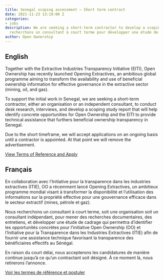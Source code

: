 ```yaml
---
title: Senegal scoping assessment – Short term contract
date: 2021-11-23 13:19:00 Z
categories:
- jobs
description: We are seeking a short-term contractor to develop a scoping study. Nous
  recherchons un consultant à court terme pour développer une étude de cadrage.
author: Open Ownership
---
```


## English

Together with the Extractive Industries Transparency Initiative (EITI), Open Ownership has recently launched Opening Extractives, an ambitious global programme aiming to transform the availability and use of beneficial ownership information for effective governance in the extractive sector (mining, oil, and gas).

To support the initial work in Senegal, we are seeking a short-term contractor, either an organisation or an independent consultant, to conduct desk research, interviews, and develop a scoping study report that will help identify concrete opportunities for Open Ownership and the EITI to provide technical assistance that furthers beneficial ownership transparency in Senegal.

Due to the short timeframe, we will accept applications on an ongoing basis until a contractor is appointed. At that point we will remove the advertisement.

[View Terms of Reference and Apply](/uploads/2021-11-23-job-senegal-scoping-assessment.pdf)

## Français

En collaboration avec l’Initiative pour la transparence dans les industries extractives (ITIE), OO a récemment lancé Opening Extractives, un ambitieux programme mondial visant à transformer la disponibilité et l’utilisation des informations sur la propriété effective pour une gouvernance efficace dans le secteur extractif (mines, pétrole et gaz).

Nous recherchons un consultant à court terme, soit une organisation soit un consultant indépendant, pour mener des recherches documentaires, des entretiens, et développer une étude de cadrage qui permettra d’identifier les opportunités concrètes pour l’initiative Open Ownership (OO) et l’Initiative pour la Transparence dans les Industries Extractives (ITIE) afin de fournir une assistance technique favorisant la transparence des bénéficiaires effectifs au Sénégal.

En raison du court délai, nous accepterons les candidatures de manière continue jusqu’à ce qu’un contractant soit désigné. À ce moment là, nous retirerons l’annonce.

[Voir les termes de référence et postuler](/uploads/oo-job-senegal-scoping-assessment-fr-2021-11.pdf)